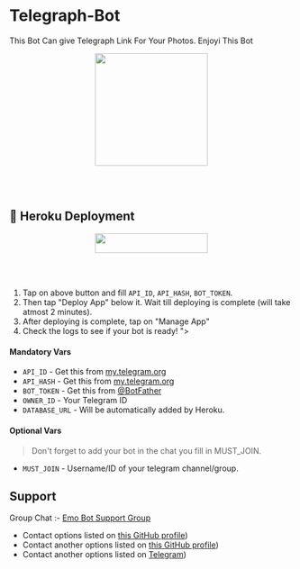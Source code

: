 # Telegraph-Bot
This Bot Can give Telegraph Link For Your Photos. Enjoyi This Bot

<p align="center"><a href="https://github.com/RishBropromax/String-Session-Generating-Bot"><img src="https://telegra.ph/images/logo.png" width="200"></a></p>

<br><br><h2 >  🚀 Heroku Deployment </h2>
<p align="center"><a href="https://heroku.com/deploy?template=https://github.com/RishBropromax/Telegraph-Bot"> <img src="https://img.shields.io/badge/Deploy%20To%20Heroku-black?style=for-the-badge&logo=heroku" width="200" height="35.45"/></a></p><br><br>

1. Tap on above button and fill `API_ID`, `API_HASH`, `BOT_TOKEN`.
2. Then tap "Deploy App" below it. Wait till deploying is complete (will take atmost 2 minutes).
3. After deploying is complete, tap on "Manage App"
4. Check the logs to see if your bot is ready!
"></a></p>

#### Mandatory Vars

- `API_ID` - Get this from [my.telegram.org](https://my.telegram.org/auth)
- `API_HASH` - Get this from [my.telegram.org](https://my.telegram.org/auth)
- `BOT_TOKEN` - Get this from [@BotFather](https://t.me/BotFather)
- `OWNER_ID` - Your Telegram ID
- `DATABASE_URL` - Will be automatically added by Heroku.
  
#### Optional Vars

> Don't forget to add your bot in the chat you fill in MUST_JOIN.

- `MUST_JOIN` - Username/ID of your telegram channel/group.



## Support

Group Chat :- [Emo Bot Support Group](https://t.me/Emo_Bot_Support)

- Contact options listed on [this GitHub profile](https://github.com/RishBropromax))
- Contact another options listed on [this GitHub profile](https://github.com/ImRishmika))
- Contact another options listed on [Telegram](https://t.me/ImRishmika))
